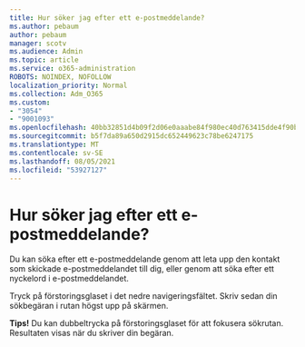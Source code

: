 ```yaml
---
title: Hur söker jag efter ett e-postmeddelande?
ms.author: pebaum
author: pebaum
manager: scotv
ms.audience: Admin
ms.topic: article
ms.service: o365-administration
ROBOTS: NOINDEX, NOFOLLOW
localization_priority: Normal
ms.collection: Adm_O365
ms.custom:
- "3054"
- "9001093"
ms.openlocfilehash: 40bb32851d4b09f2d06e0aaabe84f980ec40d763415dde4f90b5120c242e4bb2
ms.sourcegitcommit: b5f7da89a650d2915dc652449623c78be6247175
ms.translationtype: MT
ms.contentlocale: sv-SE
ms.lasthandoff: 08/05/2021
ms.locfileid: "53927127"
---
```

# <a name="how-do-i-search-for-an-email"></a>Hur söker jag efter ett e-postmeddelande?

Du kan söka efter ett e-postmeddelande genom att leta upp den kontakt som skickade e-postmeddelandet till dig, eller genom att söka efter ett nyckelord i e-postmeddelandet.

Tryck på förstoringsglaset i det nedre navigeringsfältet. Skriv sedan din sökbegäran i rutan högst upp på skärmen. 

**Tips!** Du kan dubbeltrycka på förstoringsglaset för att fokusera sökrutan. Resultaten visas när du skriver din begäran. 

